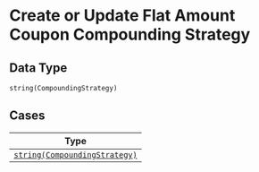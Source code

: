 
# Create or Update Flat Amount Coupon Compounding Strategy

## Data Type

`string(CompoundingStrategy)`

## Cases

| Type |
|  --- |
| [`string(CompoundingStrategy)`](../../../doc/models/compounding-strategy.md) |

